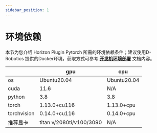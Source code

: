 ```yaml
---
sidebar_position: 1
---
```


# 环境依赖

本节为您介绍 Horizon Plugin Pytorch 所需的环境依赖条件；建议使用D-Robotics 提供的Docker环境，获取方式可参考 [**开发机环境部署**](/toolchain_development/intermediate/environment_config#machine_deploy) 文档内容。

|             | gpu                      | cpu         |
| ----------- | ------------------------ | ----------- |
| os          | Ubuntu20.04              | Ubuntu20.04 |
| cuda        | 11.6                     | N/A         |
| python      | 3.8                      | 3.8         |
| torch       | 1.13.0+cu116             | 1.13.0+cpu  |
| torchvision | 0.14.0+cu116             | 0.14.0+cpu  |
| 推荐显卡    | titan v/2080ti/v100/3090 | N/A          |